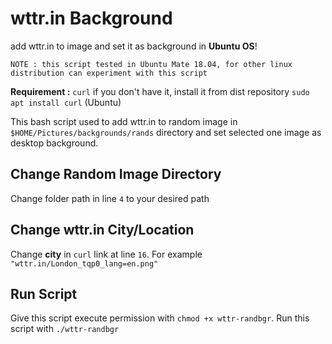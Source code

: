 # wttr.in Background
add wttr.in to image and set it as background in **Ubuntu OS**!

`NOTE : this script tested in Ubuntu Mate 18.04, for other linux distribution can experiment with this script`

**Requirement :** `curl`
if you don't have it, install it from dist repository `sudo apt install curl` (Ubuntu)

This bash script used to add wttr.in to random image in `$HOME/Pictures/backgrounds/rands` directory and set selected one image as desktop background.

## Change Random Image Directory
Change folder path in line `4` to your desired path

## Change wttr.in City/Location
Change **city** in `curl` link at line `16`. For example `"wttr.in/London_tqp0_lang=en.png"`

## Run Script
Give this script execute permission with `chmod +x wttr-randbgr`. Run this script with `./wttr-randbgr`
